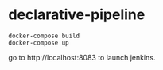 # declarative-pipeline

```shell
docker-compose build
docker-compose up
```

go to http://localhost:8083 to launch jenkins.
